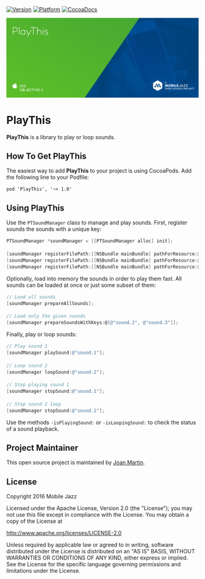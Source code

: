 [![Version](https://cocoapod-badges.herokuapp.com/v/PlayThis/badge.png)](http://cocoadocs.org/docsets/PlayThis) 
[![Platform](https://cocoapod-badges.herokuapp.com/p/PlayThis/badge.png)](http://cocoadocs.org/docsets/PlayThis) 
[![CocoaDocs](https://img.shields.io/badge/docs-%E2%9C%93-blue.svg)](http://cocoadocs.org/docsets/PlayThis) 

![Mobile Jazz PlayThis](https://raw.githubusercontent.com/mobilejazz/metadata/master/images/banners/mobile-jazz-playthis-banner.jpg)

# PlayThis

**PlayThis** is a library to play or loop sounds.

## How To Get PlayThis

The easiest way to add **PlayThis** to your project is using CocoaPods. Add the following line to your Podfile:
```
pod 'PlayThis', '~> 1.0'
```
## Using PlayThis

Use the `PTSoundManager` class to manage and play sounds. First, register sounds the sounds with a unique key:
 
```Objective-C
PTSoundManager *soundManager = [[PTSoundManager alloc] init];
 
[soundManager registerFilePath:[[NSBundle mainBundle] pathForResource:@"MySound_1" ofType:@"mp3"] forKey:@"sound.1"];
[soundManager registerFilePath:[[NSBundle mainBundle] pathForResource:@"MySound_2" ofType:@"mp3"] forKey:@"sound.2"];
[soundManager registerFilePath:[[NSBundle mainBundle] pathForResource:@"MySound_3" ofType:@"mp3"] forKey:@"sound.3"];
```
 
Optionally, load into memory the sounds in order to play them fast. All sounds can be loaded at once or just some subset of them:
 
```Objective-C
// Load all sounds
[soundManager prepareAllSounds];

// Load only the given sounds
[soundManager prepareSoundsWithKeys:@[@"sound.2", @"sound.3"]];
```
 
Finally, play or loop sounds:

```Objective-C
// Play sound 1
[soundManager playSound:@"sound.1"];

// Loop sound 2
[soundManager loopSound:@"sound.2"];

// Stop playing sound 1
[soundManager stopSound:@"sound.1"];

// Stop sound 2 loop
[soundManager stopSound:@"sound.2"];
```
 
Use the methods `-isPlayingSound:` or `-isLoopingSound:` to check the status of a sound playback.

## Project Maintainer

This open source project is maintained by [Joan Martin](https://github.com/vilanovi).

## License

Copyright 2016 Mobile Jazz

Licensed under the Apache License, Version 2.0 (the "License");
you may not use this file except in compliance with the License.
You may obtain a copy of the License at

http://www.apache.org/licenses/LICENSE-2.0

Unless required by applicable law or agreed to in writing, software
distributed under the License is distributed on an "AS IS" BASIS,
WITHOUT WARRANTIES OR CONDITIONS OF ANY KIND, either express or implied.
See the License for the specific language governing permissions and
limitations under the License.

